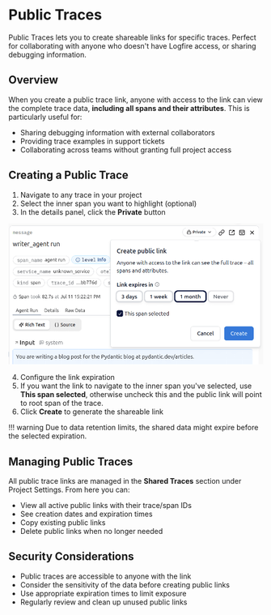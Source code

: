 # Public Traces

Public Traces lets you to create shareable links for specific traces. Perfect for collaborating with anyone who doesn't have Logfire access, or sharing debugging information.

## Overview

When you create a public trace link, anyone with access to the link can view the complete trace data, **including all spans and their attributes**. This is particularly useful for:

- Sharing debugging information with external collaborators
- Providing trace examples in support tickets
- Collaborating across teams without granting full project access

## Creating a Public Trace

1. Navigate to any trace in your project
2. Select the inner span you want to highlight (optional)
3. In the details panel, click the **Private** button

![Private button](../../images/public-traces/private-button.png)

4. Configure the link expiration
5. If you want the link to navigate to the inner span you've selected, use **This span selected**, otherwise uncheck this and the public link will point to root span of the trace.
6. Click **Create** to generate the shareable link

!!! warning
    Due to data retention limits, the shared data might expire before the selected expiration.

## Managing Public Traces

All public trace links are managed in the **Shared Traces** section under Project Settings. From here you can:

- View all active public links with their trace/span IDs
- See creation dates and expiration times
- Copy existing public links
- Delete public links when no longer needed

## Security Considerations

- Public traces are accessible to anyone with the link
- Consider the sensitivity of the data before creating public links
- Use appropriate expiration times to limit exposure
- Regularly review and clean up unused public links
